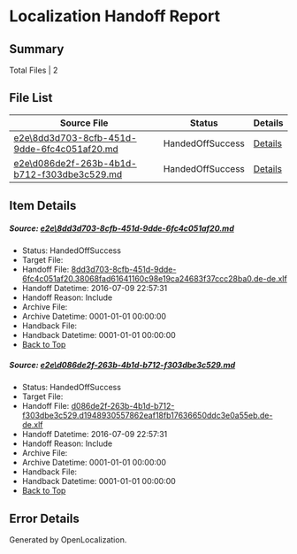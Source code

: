 # <a name='report-top'></a> Localization Handoff Report

## Summary
 Total Files | 2

## File List
 Source File | Status | Details 
 ----------- | ------ | ------- 
 [e2e\8dd3d703-8cfb-451d-9dde-6fc4c051af20.md](https://github.com/OpenLocalizationTestOrg/oltest/blob/4f2a60f19a60541f9c30bb20feb6909918eb9861/e2e/8dd3d703-8cfb-451d-9dde-6fc4c051af20.md) | HandedOffSuccess | [Details](#869edf0de5d1a44f861458f77341373952dcc80a1)
 [e2e\d086de2f-263b-4b1d-b712-f303dbe3c529.md](https://github.com/OpenLocalizationTestOrg/oltest/blob/4f2a60f19a60541f9c30bb20feb6909918eb9861/e2e/d086de2f-263b-4b1d-b712-f303dbe3c529.md) | HandedOffSuccess | [Details](#a684b3c8590d3448a4e8ec0da8db2f011377e39d2)

## Item Details
##### <a name='869edf0de5d1a44f861458f77341373952dcc80a1'></a> Source: [e2e\8dd3d703-8cfb-451d-9dde-6fc4c051af20.md](https://github.com/OpenLocalizationTestOrg/oltest/blob/4f2a60f19a60541f9c30bb20feb6909918eb9861/e2e/8dd3d703-8cfb-451d-9dde-6fc4c051af20.md)
* Status: HandedOffSuccess
* Target File: 
* Handoff File: [8dd3d703-8cfb-451d-9dde-6fc4c051af20.38068fad61641160c98e19ca24683f37ccc28ba0.de-de.xlf](https://github.com/OpenLocalizationTestOrg/olhandoff-e2e/blob/3325f5a6b2ffc6b9a0314549d77b7596920071e3/ol-handoff/OpenLocalizationTestOrg/oltest-dede-fly/ci/ht/8dd3d703-8cfb-451d-9dde-6fc4c051af20.38068fad61641160c98e19ca24683f37ccc28ba0.de-de.xlf)
* Handoff Datetime: 2016-07-09 22:57:31
* Handoff Reason: Include
* Archive File: 
* Archive Datetime: 0001-01-01 00:00:00
* Handback File: 
* Handback Datetime: 0001-01-01 00:00:00
* [Back to Top](#report-top)

##### <a name='a684b3c8590d3448a4e8ec0da8db2f011377e39d2'></a> Source: [e2e\d086de2f-263b-4b1d-b712-f303dbe3c529.md](https://github.com/OpenLocalizationTestOrg/oltest/blob/4f2a60f19a60541f9c30bb20feb6909918eb9861/e2e/d086de2f-263b-4b1d-b712-f303dbe3c529.md)
* Status: HandedOffSuccess
* Target File: 
* Handoff File: [d086de2f-263b-4b1d-b712-f303dbe3c529.d1948930557862eaf18fb17636650ddc3e0a55eb.de-de.xlf](https://github.com/OpenLocalizationTestOrg/olhandoff-e2e/blob/3325f5a6b2ffc6b9a0314549d77b7596920071e3/ol-handoff/OpenLocalizationTestOrg/oltest-dede-fly/ci/ht/d086de2f-263b-4b1d-b712-f303dbe3c529.d1948930557862eaf18fb17636650ddc3e0a55eb.de-de.xlf)
* Handoff Datetime: 2016-07-09 22:57:31
* Handoff Reason: Include
* Archive File: 
* Archive Datetime: 0001-01-01 00:00:00
* Handback File: 
* Handback Datetime: 0001-01-01 00:00:00
* [Back to Top](#report-top)


## Error Details

Generated by OpenLocalization.

